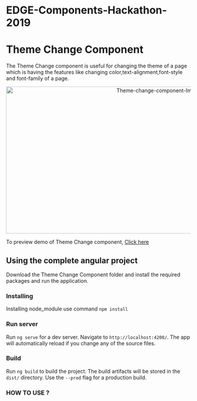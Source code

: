 # EDGE-Components-Hackathon-2019
# Theme Change Component

The Theme Change component is useful for changing the theme of a page which is having the features like changing color,text-alignment,font-style and font-family of a page. 

<p align="center">
  <img width="800" height="400" src="" alt="Theme-change-component-Img">
</p>

 To preview demo of Theme Change component, [Click here]()

## Using the complete angular project
Download the Theme Change Component folder and install the required packages and run the application.

### Installing

Installing node_module use command `npm install`

### Run server

Run `ng serve` for a dev server. Navigate to `http://localhost:4200/`. The app will automatically reload if you change any of the source files.

### Build

Run `ng build` to build the project. The build artifacts will be stored in the `dist/` directory. Use the `--prod` flag for a production build.


### HOW TO USE ?

